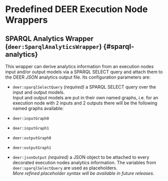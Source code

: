 # Predefined DEER Execution Node Wrappers

## SPARQL Analytics Wrapper (`deer:SparqlAnalyticsWrapper`) {#sparql-analytics}
This wrapper can derive analytics information from an execution nodes input and/or output models via
a SPARQL SELECT query and attach them to the DEER *JSON* analytics output file.
Its configuration parameters are:

 * `deer:sparqlSelectQuery` *(required)* a SPARQL SELECT query over the input and output models.  
 Input and output models are put in their own named graphs, i.e. for an execution node with
 2 inputs and 2 outputs there will be the following named graphs available:
  * `deer:inputGraph0`
  * `deer:inputGraph1`
  * `deer:outputGraph0`
  * `deer:outputGraph1`  
 
 
 * `deer:jsonOutput` *(required)* a JSON object to be attached to every decorated execution nodes analytics
 information. The variables from `deer:sparqlSelectQuery` are used as placeholders.  
 *More refined placeholder syntax will be available in future releases.*